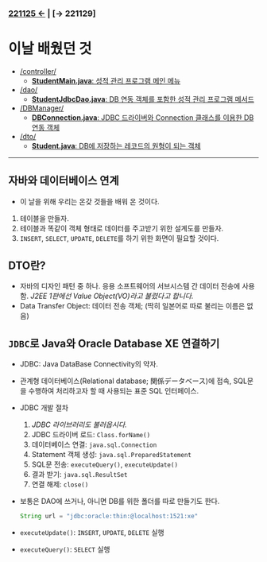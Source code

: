 ﻿### [221125 ←](/221125-_JAVA_INTERMEDIATE/221125/) | [→ 221129]<!--(/221125-_JAVA_INTERMEDIATE/221129/)-->

# 이날 배웠던 것

- [/controller/](/221125-_JAVA_INTERMEDIATE/221128/javastudy/controller/)
    - [**StudentMain.java**: 성적 관리 프로그램 메인 메뉴](/221125-_JAVA_INTERMEDIATE/221128/javastudy/controller/StudentMain.java)
- [/dao/](/221125-_JAVA_INTERMEDIATE/221128/javastudy/dao/)
    - [**StudentJdbcDao.java**: DB 연동 객체를 포함한 성적 관리 프로그램 메서드](/221125-_JAVA_INTERMEDIATE/221128/javastudy/dao/StudentJdbcDao.java)
- [/DBManager/](/221125-_JAVA_INTERMEDIATE/221128/javastudy/DBManager/)
    - [**DBConnection.java**: JDBC 드라이버와 Connection 클래스를 이용한 DB 연동 객체](/221125-_JAVA_INTERMEDIATE/221128/javastudy/DBManager/DBConnection.java)
- [/dto/](/221125-_JAVA_INTERMEDIATE/221128/javastudy/dto/)
    - [**Student.java**: DB에 저장하는 레코드의 원형이 되는 객체](/221125-_JAVA_INTERMEDIATE/221128/javastudy/dto/Student.java)

---

## 자바와 데이터베이스 연계

- 이 날을 위해 우리는 온갖 것들을 배워 온 것이다.
1. 테이블을 만들자.
1. 테이블과 똑같이 객체 형태로 데이터를 주고받기 위한 설계도를 만들자.
1. `INSERT`, `SELECT`, `UPDATE`, `DELETE`를 하기 위한 화면이 필요할 것이다.

## DTO란?

- 자바의 디자인 패턴 중 하나. 응용 소프트웨어의 서브시스템 간 데이터 전송에 사용함. *J2EE 1판에선 Value Object(VO)라고 불렸다고 합니다.*
- Data Transfer Object: 데이터 전송 객체; (딱히 일본어로 따로 불리는 이름은 없음)

## `JDBC`로 Java와 Oracle Database XE 연결하기

- JDBC: Java DataBase Connectivity의 약자.
- 관계형 데이터베이스(Relational database; 関係データベース)에 접속, SQL문을 수행하여 처리하고자 할 때 사용되는 표준 SQL 인터페이스.
- JDBC 개발 절차
    1. *JDBC 라이브러리도 불러옵시다.*
    1. JDBC 드라이버 로드: `Class.forName()`
    1. 데이터베이스 연결: `java.sql.Connection`
    1. Statement 객체 생성: `java.sql.PreparedStatement`
    1. SQL문 전송: `executeQuery()`, `executeUpdate()`
    1. 결과 받기: `java.sql.ResultSet`
    1. 연결 해제: `close()`
- 보통은 DAO에 쓰거나, 아니면 DB를 위한 폴더를 따로 만들기도 한다.

    ```java
    String url = "jdbc:oracle:thin:@localhost:1521:xe"
    ```

- `executeUpdate()`: `INSERT`, `UPDATE`, `DELETE` 실행
- `executeQuery()`: `SELECT` 실행